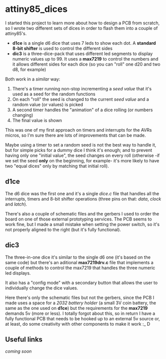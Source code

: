 # attiny85_dices

I started this project to learn more about how to design a PCB from scratch, so I wrote two different sets of dices in order to flash them into a couple of attiny85's.

- **d1ce** is a single d6 dice that uses 7 leds to show each dot. A **standard 8-bit shifter** is used to control the different sides
- **dic3** is a three-dice-pack that uses different led segments to display numeric values up to 99. It uses a **max7219** to control the numbers and it allows different sides for each dice (so you can "roll" one d20 and two d8, for example)

Both work in a *similar* way:

1. There's a timer running non-stop incrementing a *seed value* that it's used as a seed for the random functions
2. On each "roll" the seed is changed to the current *seed value* and a random value (or values) is picked
3. A second timer handles the "animation" of a dice rolling (or numbers changing)
4. The final value is shown

This was one of my first approach on timers and interrupts for the AVRs micros, so I'm sure there are lots of improvements that can be made.

Maybe using a timer to set a random seed is not the best way to handle it, but for simple picks for a dummy dice I think it's enough; and to prevent having only one "initial value", the seed changes on every roll (otherwise -if we set the seed **only** on the beginning, for example- it's more likely to have two "equal dices" only by matching that initial roll).

## d1ce
The d6 dice was the first one and it's a single *dice.c* file that handles all the interrupts, timers and 8-bit shifter operations (three pins on that: *data*, *clock* and *latch*).

There's also a couple of schematic files and the gerbers I used to order the board on one of those external prototyping services. The PCB seems to work fine, but I made a small mistake when setting the power switch, so it's not properly aligned to the right (but it's fully functional).

## dic3
The three-in-one dice it's similar to the single d6 one (it's based on the same code) but there's an aditional **max7219drv.c** file that implements a couple of methods to control the max7219 that handles the three numeric led displays.

It also has a "config mode" with a secondary button that allows the user to individually change the dice values.

Here there's only the schematic files but not the gerbers, since the PCB I made uses a space for a *2032 battery holder* (a small 3V coin battery, the same as the one used on **d1ce**) but the requirements for the **max7219** demands 5v (more or less). I totally forgot about this, so in return I have a fully functional PCB that needs to be hooked up to an external 5v source or, at least, do some creativity with other components to make it work :_ D

## Useful links
*coming soon*

